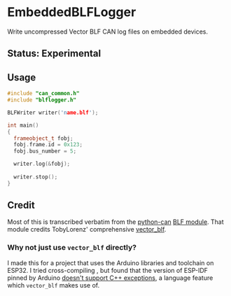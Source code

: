 # EmbeddedBLFLogger

Write uncompressed Vector BLF CAN log files on embedded devices.

## Status: Experimental

## Usage
```cpp
#include "can_common.h"
#include "blflogger.h"

BLFWriter writer('name.blf');

int main()
{
  frameobject_t fobj;
  fobj.frame.id = 0x123;
  fobj.bus_number = 5;

  writer.log(&fobj);
  
  writer.stop();
}

```

## Credit
Most of this is transcribed verbatim from the [python-can](https://python-can.readthedocs.io/) [BLF module](https://python-can.readthedocs.io/en/3.1.1/_modules/can/io/blf.html).  That module credits TobyLorenz' comprehensive [vector_blf](https://bitbucket.org/tobylorenz/vector_blf/).

### Why not just use `vector_blf` directly?
I made this for a project that uses the Arduino libraries and toolchain on ESP32.  I tried cross-compiling , but found that the version of ESP-IDF pinned by Arduino [doesn't support C++ exceptions](https://docs.espressif.com/projects/esp-idf/en/latest/api-guides/error-handling.html#c-exceptions), a language feature which `vector_blf` makes use of.
